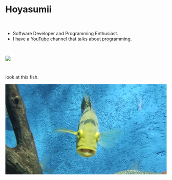 # Hoyasumii

<br/>

- Software Developer and Programming Enthusiast.
- I have a [YouTube](https://youtube.com/@Hoyasumii) channel that talks about programming.

<br/>

![](https://skillicons.dev/icons?i=ts,bun,elysia,nodejs,express,react,next,sass,tailwind,mongo,python)

#

look at this fish.

![](./fucked-fish.jpg)